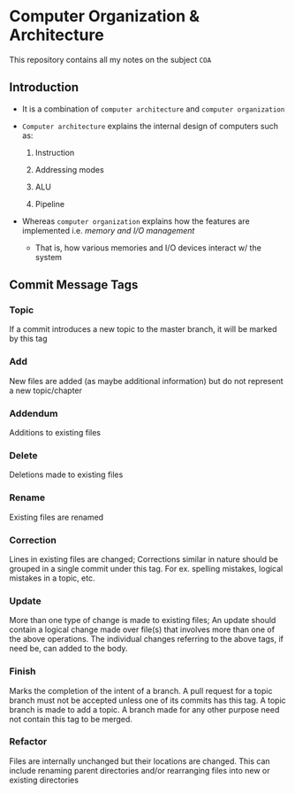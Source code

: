 # Computer Organization & Architecture

This repository contains all my notes on the subject `COA`

## Introduction

- It is a combination of `computer architecture` and `computer organization`

- `Computer architecture` explains the internal design of computers such as:

    1. Instruction

    2. Addressing modes

    3. ALU

    4. Pipeline

- Whereas `computer organization` explains how the features are implemented i.e.
*memory and I/O management*

  - That is, how various memories and I/O devices interact w/ the system

## Commit Message Tags

### Topic

If a commit introduces a new topic to the master branch, it will be marked
by this tag

### Add

New files are added (as maybe additional information) but do not represent a
new topic/chapter

### Addendum

Additions to existing files

### Delete

Deletions made to existing files

### Rename

Existing files are renamed

### Correction

Lines in existing files are changed; Corrections similar in nature should be grouped
in a single commit under this tag. For ex. spelling mistakes, logical mistakes
in a topic, etc.

### Update

More than one type of change is made to existing files; An update should contain
a logical change made over file(s) that involves more than one of the above operations.
The individual changes referring to the above tags, if need be, can added to the
body.

### Finish

Marks the completion of the intent of a branch. A pull request for a topic branch
must not be accepted unless one of its commits has this tag. A topic branch is made
to add a topic. A branch made for any other purpose need not contain this tag to
be merged.

### Refactor

Files are internally unchanged but their locations are changed. This can include
renaming parent directories and/or rearranging files into new or existing directories
